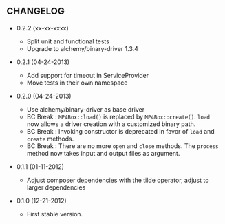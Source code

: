 CHANGELOG
---------

* 0.2.2 (xx-xx-xxxx)

  * Split unit and functional tests
  * Upgrade to alchemy/binary-driver 1.3.4

* 0.2.1 (04-24-2013)

  * Add support for timeout in ServiceProvider
  * Move tests in their own namespace

* 0.2.0 (04-24-2013)

  * Use alchemy/binary-driver as base driver
  * BC Break : `MP4Box::load()` is replaced by `MP4Box::create()`. `load` now
    allows a driver creation with a customized binary path.
  * BC Break : Invoking constructor is deprecated in favor of `load` and `create`
    methods.
  * BC Break : There are no more `open` and `close` methods. The `process` method
    now takes input and output files as argument.

* 0.1.1 (01-11-2012)

  * Adjust composer dependencies with the tilde operator, adjust to larger dependencies

* 0.1.0 (12-21-2012)

  * First stable version.
